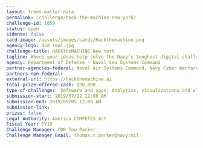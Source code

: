 ```yaml
---
layout: front-matter-data
permalink: /challenge/hack-the-machine-new-york/
challenge-id: 1059
status: open
sidenav: false
card-image: /assets/images/cards/Hackthemachine.png
agency-logo: dod_seal.jpg
challenge-title: HACKtheMACHINE New York
tagline: Where your ideas help solve the Navy’s toughest digital challenges
agency: Department of Defense - Naval Sea Systems Command
partner-agencies-federal: Naval Air Systems Command, Navy Cyber Warfare Development Center, PEO C4I
partners-non-federal: 
external-url: https://hackthemachine.ai
total-prize-offered-cash: $90,000
type-of-challenge:  Software and apps; Analytics, visualizations and algorithms; Scientific
submission-start: 2019/07/22 12:00 AM
submission-end: 2019/09/05 12:00 AM
submission-link: 
prizes: false
Legal Authority: America COMPETES Act
Fiscal Year: FY19
Challenge Manager: CDR Tom Parker
Challenge Manager Email: thomas.c.parker@navy.mil
---
```

